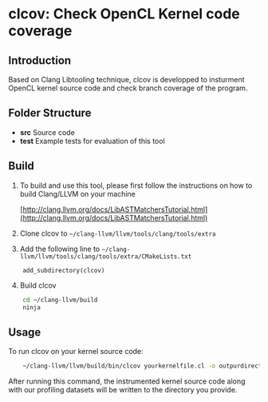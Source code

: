 # clcov: Check OpenCL Kernel code coverage

## Introduction

Based on Clang Libtooling technique, clcov is developped to insturment OpenCL kernel source code and check branch coverage of the program.

## Folder Structure

* **src** Source code
* **test** Example tests for evaluation of this tool

## Build

1. To build and use this tool, please first follow the instructions on how to build Clang/LLVM on your machine

    [http://clang.llvm.org/docs/LibASTMatchersTutorial.html](http://clang.llvm.org/docs/LibASTMatchersTutorial.html)

2. Clone clcov to `~/clang-llvm/llvm/tools/clang/tools/extra`

3. Add the following line to `~/clang-llvm/llvm/tools/clang/tools/extra/CMakeLists.txt`

```
    add_subdirectory(clcov)
```

4. Build clcov

```bash
    cd ~/clang-llvm/build
    ninja
```

## Usage

To run clcov on your kernel source code:

```bash
    ~/clang-llvm/llvm/build/bin/clcov yourkernelfile.cl -o outpurdirectory
```

After running this command, the instrumented kernel source code along with our profiling datasets will be written to the directory you provide.
